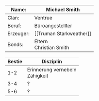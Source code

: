 | Name:     | Michael Smith             |
| --------- | ------------------------- |
| Clan:     | Ventrue                   |
| Beruf:    | Büroangestellter          |
| Erzeuger: | [[Truman Starkweather]]   |
| Bonds:    | Eltern<br>Christian Smith |

| Bestie | Disziplin                         |
| ------ | --------------------------------- |
| 1-2    | Erinnerung vernebeln<br>Zähigkeit |
| 3-4    | ?                                 |
| 5-6    | ?                                 |
